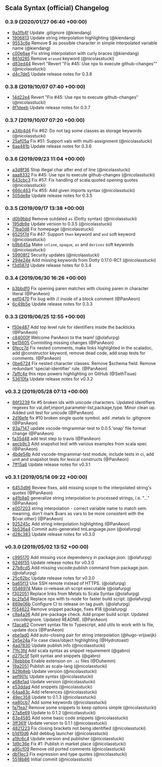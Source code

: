 ## Scala Syntax (official) Changelog

### 0.3.9 (2020/01/27 06:40 +00:00)
- [9a3fb4f](https://github.com/scala/vscode-scala-syntax/commit/9a3fb4fb689b256e4c4b10a56dfb15237f158836) Update .gitignore (@kiendang)
- [1906813](https://github.com/scala/vscode-scala-syntax/commit/19068130bf87eb0aec38ec286217b43ae85fdf8c) Update string interpolation highlighting (@kiendang)
- [9553c6e](https://github.com/scala/vscode-scala-syntax/commit/9553c6e6518c2802f6b96594963cacea6c622087) Remove $ as possible character in simple interpolated variable name (@kiendang)
- [c00e6ae](https://github.com/scala/vscode-scala-syntax/commit/c00e6ae26ea0cf4ebad0f03802b02231f394134a) Fix string interpolation with curly braces (@kiendang)
- [861d285](https://github.com/scala/vscode-scala-syntax/commit/861d2853f92753ef511df90c3ff21331c7e8781b) Remove `erased` keyword (@nicolasstucki)
- [d83ed44](https://github.com/scala/vscode-scala-syntax/commit/d83ed44b7c3d3578d625a0e51c693984e461735c) Revert "Revert "Fix #45: Use npx to execute github-changes"" (@nicolasstucki)
- [d4c7de5](https://github.com/scala/vscode-scala-syntax/commit/d4c7de53edae929bd05deefdf115aaa47ae02b77) Update release notes for 0.3.8

### 0.3.8 (2019/10/07 07:40 +00:00)
- [14d22e4](https://github.com/scala/vscode-scala-syntax/commit/14d22e4f897b611266c1ba726473ecc31f0665cb) Revert "Fix #45: Use npx to execute github-changes" (@nicolasstucki)
- [8f1deeb](https://github.com/scala/vscode-scala-syntax/commit/8f1deeb58ed8fa2d64bac7cc9a54d8bfbb14c49d) Update release notes for 0.3.7

### 0.3.7 (2019/10/07 07:20 +00:00)
- [a34b4d4](https://github.com/scala/vscode-scala-syntax/commit/a34b4d4d96c8e8ea4cf729bfac4fe15ab7cb74bb) Fix #62: Do not tag some classes as storage keywords (@nicolasstucki)
- [25af05a](https://github.com/scala/vscode-scala-syntax/commit/25af05af5c5c9ce079dfa9da8af7deb7f7063f02) Fix #51: Support vals with multi-assignment (@nicolasstucki)
- [6aa481b](https://github.com/scala/vscode-scala-syntax/commit/6aa481b435dd0fbb27d1c2e323cc3013d2ba3046) Update release notes for 0.3.6

### 0.3.6 (2019/09/23 11:04 +00:00)
- [a3d8f36](https://github.com/scala/vscode-scala-syntax/commit/a3d8f36947f8d582f451ff56f8637bc7dcbb14bc) Stop illegal char after end of line (@nicolasstucki)
- [aaa8332](https://github.com/scala/vscode-scala-syntax/commit/aaa833286c239c06dce74b33ea2a03efdc60b24f) Fix #45: Use npx to execute github-changes (@nicolasstucki)
- [643cbc3](https://github.com/scala/vscode-scala-syntax/commit/643cbc3156b3ef0ee19ab68345104a6fbc4ff814) Fix #57: Fix handling of scala.quoted opening quotes (@nicolasstucki)
- [666c463](https://github.com/scala/vscode-scala-syntax/commit/666c4637fcbf246154d2d334f247358d8fc7dcac) Fix #55: Add given imports syntax (@nicolasstucki)
- [505de8e](https://github.com/scala/vscode-scala-syntax/commit/505de8eb333f9b4399904067807dadeaded3a5e2) Update release notes for 0.3.5

### 0.3.5 (2019/09/17 13:38 +00:00)
- [d0b9bbd](https://github.com/scala/vscode-scala-syntax/commit/d0b9bbd010a302a4429b8432c50cdcb26515d833) Remove outdated `as` (Dotty syntax) (@nicolasstucki)
- [195db9e](https://github.com/scala/vscode-scala-syntax/commit/195db9e5e0dddc9c771b91e7d1f4770dcc3595ca) Update version to 0.3.5 (@nicolasstucki)
- [71ba0d8](https://github.com/scala/vscode-scala-syntax/commit/71ba0d86b333182edf1c8dd4556b1a7d8a132910) Fix homepage (@nicolasstucki)
- [6525f7d](https://github.com/scala/vscode-scala-syntax/commit/6525f7d949401310d62402a4f8b0978e8c961489) Fix #47: Support `then` keyword and `end` soft keyword (@nicolasstucki)
- [b9b645a](https://github.com/scala/vscode-scala-syntax/commit/b9b645a99469d68ed45a20bb0fec76e17619e3d1) Make `inline`, `opaque`, `as` and `derives` soft keywords (@nicolasstucki)
- [59908f2](https://github.com/scala/vscode-scala-syntax/commit/59908f2b7e17946477995e6b907442e72f45320e) Security updates (@nicolasstucki)
- [294e24e](https://github.com/scala/vscode-scala-syntax/commit/294e24e77b3c1c5910bce938a4b2c3d3d6e3f2c0) Add missing keywords from Dotty 0.17.0-RC1 (@nicolasstucki)
- [f3d587d](https://github.com/scala/vscode-scala-syntax/commit/f3d587d75ac8ca92c006ff72a76c8a4a0158ed76) Update release notes for 0.3.4

### 0.3.4 (2019/06/30 16:26 +00:00)
- [b3bbdf0](https://github.com/scala/vscode-scala-syntax/commit/b3bbdf0e7dfad0cecdf9166ff38ddd4f3bae0143) Fix opening paren matches with closing paren in character literal (@PanAeon)
- [eef0470](https://github.com/scala/vscode-scala-syntax/commit/eef04706197f3c972de087eeaa4cd7536c9b2a99) Fix bug with // inside of a block comment (@PanAeon)
- [6c49b5e](https://github.com/scala/vscode-scala-syntax/commit/6c49b5eb2e3342b785cdec94114e83a73105f6e5) Update release notes for 0.3.3

### 0.3.3 (2019/06/25 12:55 +00:00)
- [f50e487](https://github.com/scala/vscode-scala-syntax/commit/f50e487e8cdce9b41b0d33f8e9949764c08b0e5d) Add top level rule for identifiers inside the backticks (@PanAeon)
- [c84000f](https://github.com/scala/vscode-scala-syntax/commit/c84000fbfa1c70e91011d4aff90c7222fe96d73a) Welcome PanAeon to the team! (@olafurpg)
- [be15605](https://github.com/scala/vscode-scala-syntax/commit/be15605de49de729a0c6760cd17f9184fbb43892) Commiting missing changes (@PanAeon)
- [6fecc7d](https://github.com/scala/vscode-scala-syntax/commit/6fecc7d08d4f79faf904467dd840a4e4e89b4620) Fix nested comments, make links highlighted in the scaladoc, add @constructor keyword, remove dead code, add snap tests for comments. (@PanAeon)
- [0be6724](https://github.com/scala/vscode-scala-syntax/commit/0be6724d87303aeed41f6aa9dac07283cf9b92d4) Fix nested character classes. Remove $schema field. Remove redundant 'special-identifier' rule. (@PanAeon)
- [7affc4e](https://github.com/scala/vscode-scala-syntax/commit/7affc4ed719a3760db745958f83aa744405e1e55) this repo powers highlighting on GitHub (@SethTisue)
- [53610fa](https://github.com/scala/vscode-scala-syntax/commit/53610fa130166351c1c1545798c453a9860e2f0d) Update release notes for v0.3.2

### v0.3.2 (2019/05/28 07:13 +00:00)
- [86f3239](https://github.com/scala/vscode-scala-syntax/commit/86f32392e9b8584bc7afe60d4f9d2fe7df8fc15d) fix #5 broken ids with unicode characters. Updated identifiers regexes for val,def,import,parameter-list,package,type. Minor clean up. Added unit test for unicode (@PanAeon)
- [2d16efe](https://github.com/scala/vscode-scala-syntax/commit/2d16efef91f3d5a8751e9b89b76e4803cea1e163) fix #10 broken single quote symbol. add .metals to .gitignore (@PanAeon)
- [93a7147](https://github.com/scala/vscode-scala-syntax/commit/93a7147f043259e6ea9d4757c9ff25fd0e7fe437) update vscode-tmgrammar-test to 0.0.5.'snap' file format change (@PanAeon)
- [fa35d48](https://github.com/scala/vscode-scala-syntax/commit/fa35d48e1e90ee81071c2ddd44cb0067a33d728b) add test step to travis (@PanAeon)
- [aecb9c3](https://github.com/scala/vscode-scala-syntax/commit/aecb9c3bfe9cf57701ab8370215f69a5af328e25) Add snapshot test with various examples from scala spec (@PanAeon)
- [4bde54b](https://github.com/scala/vscode-scala-syntax/commit/4bde54bc67a42ccff5cc0a94d34108a2623b0c2d) Add vscode-tmgrammar-test module, include tests in ci, add unit and snapshot tests for lexical constructs (@PanAeon)
- [7ff15a6](https://github.com/scala/vscode-scala-syntax/commit/7ff15a6e2053bd55a424fb24b60db32a0dc26fc3) Update release notes for v0.3.1

### v0.3.1 (2019/05/14 09:22 +00:00)
- [6453d96](https://github.com/scala/vscode-scala-syntax/commit/6453d9636fc8558b4e2ac1f933d252853d2fda97) Review fixes, add missing scope to the interpolated string's quotes (@PanAeon)
- [a4fb9a0](https://github.com/scala/vscode-scala-syntax/commit/a4fb9a0c33ca337b0833bbbf40213a9f0a593891) generalize string interpolation to processed strings, i.e. <id>"..." (@PanAeon)
- [e007203](https://github.com/scala/vscode-scala-syntax/commit/e00720354213fe6ad67ae4e5887758c38cbc684d) string interpolation - correct variable name to match sem. meaning, don't mark $vars as vars to be more consistent with the ${var.other} (@PanAeon)
- [925245c](https://github.com/scala/vscode-scala-syntax/commit/925245c1eaeb712987256d2a45398bed6d155749) Add string interpolation highlighting (@PanAeon)
- [5b536a4](https://github.com/scala/vscode-scala-syntax/commit/5b536a4c1e3b46fd0a8dc22ff48c362eb0da0158) Commit auto-generated tmLanguage.json (@olafurpg)
- [d28c383](https://github.com/scala/vscode-scala-syntax/commit/d28c3832d6ddefb2f3e3a931f75f82a87ad761a6) Update release notes for v0.3.0

### v0.3.0 (2019/05/02 13:52 +00:00)
- [c995170](https://github.com/scala/vscode-scala-syntax/commit/c9951706d7032146b7c9ff4d88fe1dde6c244086) Add missing vsce dependency in package.json. (@olafurpg)
- [6246f55](https://github.com/scala/vscode-scala-syntax/commit/6246f550409b2e249a879accac49c878453e4d2c) Update release notes for v0.3.0
- [27b8cd5](https://github.com/scala/vscode-scala-syntax/commit/27b8cd570be9bcae775ca1b49cad8fc945b59fd1) Add missing vscode:publish command from package.json. (@olafurpg)
- [25c62bc](https://github.com/scala/vscode-scala-syntax/commit/25c62bccd70ee4cd077236e87d89646debd82515) Update release notes for v0.3.0
- [ba65f13](https://github.com/scala/vscode-scala-syntax/commit/ba65f1317dc728e3f5203bf78dadad67b6aa2734) Use SSH remote instead of HTTPS. (@olafurpg)
- [0546974](https://github.com/scala/vscode-scala-syntax/commit/0546974ba16b0b828dfa095aaed7d1a70331563e) Make ci-release.sh script executable (@olafurpg)
- [f302051](https://github.com/scala/vscode-scala-syntax/commit/f3020516ecaa80dbb9b74350ed01302c619165c6) Replace links from Metals to Scala Syntax (@olafurpg)
- [bc2fa54](https://github.com/scala/vscode-scala-syntax/commit/bc2fa542f39592cc6b204738b3bbe4e08ccfaaf2) Replace npx with ts-node for faster build script. (@olafurpg)
- [869e06b](https://github.com/scala/vscode-scala-syntax/commit/869e06bbfab7534758db59f41b5c978f523a3d75) Configure CI to release on tag push. (@olafurpg)
- [f554622](https://github.com/scala/vscode-scala-syntax/commit/f554622a468ee49316f509c3a6c7801c6f28fc8b) Remove snippet package, fixes #18 (@olafurpg)
- [c9a4a36](https://github.com/scala/vscode-scala-syntax/commit/c9a4a36253af5dd78dfecfa19c81fcac3f023674) Add pre-package check. Add proper build script. Updated .vscodeignore. Updated README. (@PanAeon)
- [f3aca62](https://github.com/scala/vscode-scala-syntax/commit/f3aca62801a0c3fa3faa24c30ad01bd9783e5634) Convert syntax file to Typescript, add utils to work with ts file, update docs (@PanAeon)
- [ebe1ad0](https://github.com/scala/vscode-scala-syntax/commit/ebe1ad0d9a6a2535aa3d1049c820a250d697da39) Add auto-closing pair for string interpolation (@hugo-vrijswijk)
- [2e5e24a](https://github.com/scala/vscode-scala-syntax/commit/2e5e24a61be430abf11eb4e3a4a5a65b7b8edd64) Fix case class/object highlighting (@Hydrotoast)
- [4ad7830](https://github.com/scala/vscode-scala-syntax/commit/4ad7830d41cd172ac2ef5a10a422fab8b8942230) Update publish info (@nicolasstucki)
- [71fc3fd](https://github.com/scala/vscode-scala-syntax/commit/71fc3fdd3bdcb93e9ebb856845f1e391df070153) Add scala syntax as snippet requirement (@gabro)
- [d275c5f](https://github.com/scala/vscode-scala-syntax/commit/d275c5f824c2184d1c52cd0bc0679f5d2788bfef) Split syntax and snippets (@gabro)
- [78ebbbe](https://github.com/scala/vscode-scala-syntax/commit/78ebbbe72f9f054ea7f6cb6d08100e90bd7c93ce) Enable extension on `.sc` files (@Duhemm)
- [19a2051](https://github.com/scala/vscode-scala-syntax/commit/19a2051e58d88b9bf320b9343746d547f8b9648a) Publish as scala-lang (@nicolasstucki)
- [829b8eb](https://github.com/scala/vscode-scala-syntax/commit/829b8ebbce658271d0421f58e9ee9f23e8f52a8a) Update version (@nicolasstucki)
- [aef901c](https://github.com/scala/vscode-scala-syntax/commit/aef901c015c994982294b511c6a83638edebfcfe) Update syntax (@nicolasstucki)
- [a68e1ad](https://github.com/scala/vscode-scala-syntax/commit/a68e1ad10be00f648eaa86b789884a358c30f3ab) Update version (@nicolasstucki)
- [e53ddad](https://github.com/scala/vscode-scala-syntax/commit/e53ddad3fa57e26516713d55937871e0b5af0afc) Add snippets (@nicolasstucki)
- [64aa83c](https://github.com/scala/vscode-scala-syntax/commit/64aa83c48622a50208ca4a3eeadec6b636469c36) Add references (@nicolasstucki)
- [49ec358](https://github.com/scala/vscode-scala-syntax/commit/49ec3584a2658209c24fa74a9da19d26a7b833ed) Update to 0.1.3 (@nicolasstucki)
- [ea80cb7](https://github.com/scala/vscode-scala-syntax/commit/ea80cb74ed611eed3b206316c5946f5ef9259904) Add some keywords (@nicolasstucki)
- [fa7fea7](https://github.com/scala/vscode-scala-syntax/commit/fa7fea79764cd295cbc25005bd5decbe954c9a59) Remove some snippets to keep options simple (@nicolasstucki)
- [27a8e69](https://github.com/scala/vscode-scala-syntax/commit/27a8e6939df0655e8e8f6ac99f1ce68efd549080) Update to 0.1.2 (@nicolasstucki)
- [63e4585](https://github.com/scala/vscode-scala-syntax/commit/63e45856f0f2a78f87813235cfa4e12d18a08bce) Add some basic code snippets (@nicolasstucki)
- [3ff361f](https://github.com/scala/vscode-scala-syntax/commit/3ff361f2cbb91fdca1ed90ff0928e67c1ab12b67) Update version to 0.1.1 (@nicolasstucki)
- [4821223](https://github.com/scala/vscode-scala-syntax/commit/48212238d9891908a0b0e5461e5acc6d53db3d4d) Fix closing brackets not being identified (@nicolasstucki)
- [b1d10d6](https://github.com/scala/vscode-scala-syntax/commit/b1d10d6267abe21fd8423411323b903ce5b74ff1) Add debbug launcher (@nicolasstucki)
- [a19c6c4](https://github.com/scala/vscode-scala-syntax/commit/a19c6c4b8b27f39276b1eef8c7ee2185e60d987e) Update version and publisher (@nicolasstucki)
- [1d9c36e](https://github.com/scala/vscode-scala-syntax/commit/1d9c36e747d3103930112895887f888bb189e8d2) Fix #1: Publish in market place (@nicolasstucki)
- [a95cf09](https://github.com/scala/vscode-scala-syntax/commit/a95cf090518e50db7c825c5baa1247afd6909383) Remove old ported comments (@nicolasstucki)
- [db11ec3](https://github.com/scala/vscode-scala-syntax/commit/db11ec3eb423751bd253dc6cac3dcd7adf61a410) Fix expression and type quotes (@nicolasstucki)
- [5518b86](https://github.com/scala/vscode-scala-syntax/commit/5518b86e30bf6e39dc60fb33950e7d74995115a3) Initial commit (@nicolasstucki)